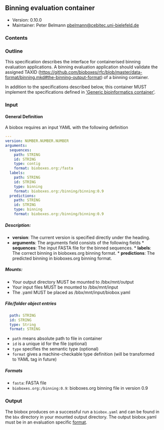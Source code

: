 ## Binning evaluation container

 * Version:    0.10.0
 * Maintainer: Peter Belmann <pbelmann@cebitec.uni-bielefeld.de>

### Contents


### Outline

This specification describes the interface for containerised binning evaluation applications. 
A binning evaluation application should validate the assigned TAXID
(https://github.com/bioboxes/rfc/blob/master/data-format/binning.mkd#the-binning-output-format) 
of a binning container.

In addition to the specifications described below, this container MUST implement the
specifications defined in ['Generic bioinformatics container'](https://github.com/bioboxes/rfc/blob/master/rfc.mkd#generic-bioinformatics-container). 


### Input

#### General Definition

A biobox requires an input YAML with the following definition 

```YAML
---
version: NUMBER.NUMBER.NUMBER
arguments:
  sequences:
    path: STRING
    id: STRING
    type: contig
    format: bioboxes.org:/fasta
  labels:
    path: STRING
    id: STRING
    type: binning
    format: bioboxes.org:/binning/binning:0.9
  predictions:
    path: STRING
    id: STRING
    type: binning
    format: bioboxes.org:/binning/binning:0.9
```

##### Description:

* **version**: The current version is specified directly under the heading.
* **arguments**: The arguments field consists of the following fields 
       * **sequences**: The input FASTA file for the binned sequences.
       * **labels**: The correct binning in bioboxes.org binning format.
       * **predictions**: The predicted binning in bioboxes.org binning format.
       
##### Mounts:
 * Your output directory MUST be mounted to /bbx/mnt/output
 * Your input files MUST be mounted to /bbx/mnt/input
 * The .yaml MUST be placed as /bbx/mnt/input/biobox.yaml

##### File/folder object entries

```YAML
  path: STRING
  id: STRING
  type: String
  format: STRING
```

* `path` means absolute path to file in container
* `id` is a unique id for the file (optional)
* `type` specifies the semantic type (optional)
* `format` gives a machine-checkable type definition (will be transformed to YAML tag in future)

##### Formats
* `fasta`: FASTA file
* `bioboxes.org:/binning:0.9`: bioboxes.org binning file in version 0.9

### Output

The biobox produces on a successful run a `biobox.yaml` and can be found in the `bbx` directory in your mounted output directory. The output biobox.yaml must be in an evaluation specific [format](https://github.com/bioboxes/rfc/blob/master/data-format/evaluation.mkd).

